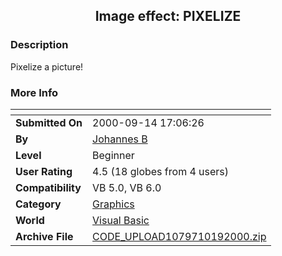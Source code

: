﻿<div align="center">

## Image effect: PIXELIZE


</div>

### Description

Pixelize a picture!
 
### More Info
 


<span>             |<span>
---                |---
**Submitted On**   |2000-09-14 17:06:26
**By**             |[Johannes B](https://github.com/Planet-Source-Code/PSCIndex/blob/master/ByAuthor/johannes-b.md)
**Level**          |Beginner
**User Rating**    |4.5 (18 globes from 4 users)
**Compatibility**  |VB 5\.0, VB 6\.0
**Category**       |[Graphics](https://github.com/Planet-Source-Code/PSCIndex/blob/master/ByCategory/graphics__1-46.md)
**World**          |[Visual Basic](https://github.com/Planet-Source-Code/PSCIndex/blob/master/ByWorld/visual-basic.md)
**Archive File**   |[CODE\_UPLOAD1079710192000\.zip](https://github.com/Planet-Source-Code/johannes-b-image-effect-pixelize__1-12163/archive/master.zip)








